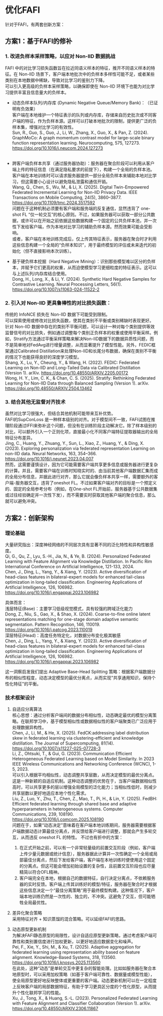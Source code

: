 # 优化FAFI

针对于FAFI，有两套创新方案：  

## 方案1：基于FAFI的修补  

### ​1. 改进负样本采样策略，以应对 Non-IID 数据挑战 

FAFI 中的对比学习损失函数旨在拉近同语义样本的特征，推开不同语义样本的特征。在 Non-IID 场景下，客户端本地批次中的负样本多样性可能不足，或者某些类别在本地数据中稀缺，导致对比学习的鉴别力下降。  
可以引入更高级的负样本采样策略，以确保即使在 Non-IID 环境下也能为对比学习提供丰富且信息量大的负样本。  

- ​动态负样本队列/内存库 (Dynamic Negative Queue/Memory Bank)：​​（已证明有负效果）  
客户端在本地维护一个特征表示的队列或内存库，存储来自历史批次或不同客户端的特征，作为负样本源。这样可以打破本地批次的限制，提供更广泛的负样本集，增强对比学习的有效性。  
Sun, R., Guo, S., Guo, J., Li, W., Zhang, X., Guo, X., & Pan, Z. (2024). GraphMoCo: A graph momentum contrast model for large-scale binary function representation learning. Neurocomputing, 575, 127273. https://doi.org/10.1016/j.neucom.2024.127273  
​
- 跨客户端负样本共享（通过服务器协助）：​​ 服务器在聚合阶段可以利用从客户端上传的特征信息（在满足隐私要求的前提下），构建一个全局的负样本池。客户端在本地训练时可以请求服务器提供一部分全局负样本来辅助本地对比学习，但这需要小心设计以避免隐私泄露和通信开销。  
Wang, Q., Chen, S., Wu, M., & Li, X. (2025). Digital Twin-Empowered Federated Incremental Learning for Non-IID Privacy Data. IEEE Transactions on Mobile Computing, 24(5), 3860–3877. https://doi.org/10.1109/tmc.2024.3517592  
问题在于这种机制必须要有客户端和服务端的反复通信，显然违背了 one-shot FL “仅一轮交互”的核心原则。不过，如果服务器可以获取一部分公共数据，或许可以在开始之前依据这些数据构建一个固定的公共负样本池，并一次性下发给客户端，作为本地对比学习的辅助负样本源。然而效果可能会受影响。  
或者，客户端在本地训练完成后，仅上传其特征表示，服务器在聚合时才利用这些信息构建一个全局的“负样本知识”，用于最终模型的评估或未来迭代的初始化（但不直接影响本次训练）。  

- 基于硬负样本挖掘（Hard Negative Mining）：​​ 识别那些模型难以区分的负样本，并赋予它们更高的权重，从而迫使模型学习更细粒度的特征表示。这可以与上述队列/内存库结合使用。  
Dong, H., Long, X., & Li, Y. (2024). Synthetic Hard Negative Samples for Contrastive Learning. Neural Processing Letters, 56(1). https://doi.org/10.1007/s11063-024-11522-2  

### ​2. 引入对 Non-IID 更具鲁棒性的对比损失函数：​​  

传统的 InfoNCE 损失在 Non-IID 数据下可能受到限制。  
可以​ 探索使用或修改对比损失函数，使其在类别不平衡或类别稀缺时表现更好。  
针对 Non-IID 数据中存在的类别不平衡问题，可以设计一种对每个类别提供等效监督信号的对比损失，例如通过调整每个类别正负样本的权重或使用平衡采样。例如，Stratify方法通过平衡采样策略来解决Non-IID数据下的数据异质性问题，而不是简单地对FedAvg进行增量调整，从而显著提升了模型性能。另外，FEDIC框架通过Calibrated Distillation来处理Non-IID和长尾分布数据，确保在类别不平衡的情况下也能获得良好的深度学习模型。  
Shang, X., Lu, Y., Cheung, Y., & Wang, H. (2022). FEDIC: Federated Learning on Non-IID and Long-Tailed Data via Calibrated Distillation (Version 1). arXiv. https://doi.org/10.48550/ARXIV.2205.00172  
Wong, H. Y., Lim, C. K., & Chan, C. S. (2025). Stratify: Rethinking Federated Learning for Non-IID Data through Balanced Sampling (Version 1). arXiv. https://doi.org/10.48550/ARXIV.2504.13462  

### 3. 结合其他无监督对齐技术​

虽然对比学习很强大，但结合其他机制可能带来互补优势。  
FAFI的SupConLoss 是一种样本级别的对齐。对于模型间不一致，FAFI试图在推理阶段通过IFFI来弥补这个问题，但没有在训练阶段主动解决它。除了样本级别的对比，可以额外引入一个正则化项，直接最小化不同客户端特征提取器输出的全局特征分布差异。  
Jing, C., Huang, Y., Zhuang, Y., Sun, L., Xiao, Z., Huang, Y., & Ding, X. (2023). Exploring personalization via federated representation Learning on non-IID data. Neural Networks, 163, 354–366. https://doi.org/10.1016/j.neunet.2023.04.007  
然而，这需要谨慎设计，因为它可能需要客户端共享更多信息或服务器进行更复杂的计算。并且，需要客户端在训练时知晓实时的、由当前其他客户端数据汇集而成的全局分布信息，并据此进行对齐，那么它就会像负样本共享一样，需要额外的客户端-服务器交互，违背了oneshot FL。不过如果客户端对齐的目标是一个预定义的、固定的全局参考分布（例如，在One-shot FL开始前，服务器基于公共数据集或过往经验确定并一次性下发），而不需要实时获取其他客户端的聚合信息，那么就可以避免冲突。  

## 方案2：创新架构

### 理论基础

大量研究指出：深度神经网络的不同层次具有显著不同的泛化特性和异构性敏感度。  
Qi, G., Qu, Z., Lyu, S.-H., Jia, N., & Ye, B. (2024). Personalized Federated Learning with Feature Alignment via Knowledge Distillation. In Pacific Rim International Conference on Artificial Intelligence, 121-133, 2024.  
Chen, J., Ding, L., Yang, Y., & Xiang, Y. (2023). Active diversification of head-class features in bilateral-expert models for enhanced tail-class optimization in long-tailed classification. Engineering Applications of Artificial Intelligence, 126, 106982. https://doi.org/10.1016/j.engappai.2023.106982  

具体而言：  
浅层特征(Base)：主要学习低级视觉模式，具有较强的跨域泛化能力  
Dong, Z., Niu, S., Gao, X., & Shao, X. (2024). Coarse-to-fine online latent representations matching for one-stage domain adaptive semantic segmentation. Pattern Recognition, 146, 110019. https://doi.org/10.1016/j.patcog.2023.110019  
深层特征(Head)：高度任务特定化，对数据分布变化极其敏感  
Chen, J., Ding, L., Yang, Y., & Xiang, Y. (2023). Active diversification of head-class features in bilateral-expert models for enhanced tail-class optimization in long-tailed classification. Engineering Applications of Artificial Intelligence, 126, 106982. https://doi.org/10.1016/j.engappai.2023.106982  

这一洞察启发我们提出 Adaptive Base-Head Splitting 策略：根据客户端数据分布的相似性程度，动态决定模型的最优分离点，从而实现"共享通用知识，保持个性化特征"的平衡。  

### 技术框架设计

1. 自适应分离算法  
核心思想：通过分析客户端间的数据分布相似性，动态确定最优的模型分离策略。在联邦学习中，基于模型相似性或数据相似性的客户端聚类已广泛应用于处理数据异构性。  
Chen, J., Li, M., & He, X. (2025). FedCK:addressing label distribution skew in federated learning via clustering-efficient and knowledge distillation. The Journal of Supercomputing, 81(14). https://doi.org/10.1007/s11227-025-07728-3  
Li, Z., Ohtsuki, T., & Gui, G. (2023). Communication Efficient Heterogeneous Federated Learning based on Model Similarity. In 2023 IEEE Wireless Communications and Networking Conference (WCNC), 1-5, 2023.  
可以引入根据平均相似性，动态调整共享层数，从而决定模型的最优分离点。这是一种新颖的自适应机制。这种动态调整的优势在于，当客户端数据相似性高时，可以共享更多的层以增强全局模型的泛化能力；当相似性低时，则减少共享层数以更好地适应本地个性化需求。  
Liu, Z., Luo, Y., Zhu, T., Chen, Z., Mao, T., Pi, H., & Lin, Y. (2025). FedBH: Efficient federated learning through shared base and adaptive hyperparameters in heterogeneous systems. Computer Communications, 239, 108190. https://doi.org/10.1016/j.comcom.2025.108190  
问题在于，如果“动态决定”意味着在客户端本地训练期间，服务器需要根据客户端数据动态计算最佳分离点，并反馈给客户端进行调整，那就会产生多轮交互，从而违反 oneshot FL 的特性。
不过也有折中的方案：  
    1. 在正式开始之前，可以有一个非常轻量级的前置交互阶段（例如，客户端上传少量元数据或统计信息），服务器据此计算并一次性确定一个全局或局部最佳分离点，然后下发给客户端，客户端在本地训练时便使用这个固定的分离点。但这可能会增加初始设置的复杂性，且前置交互阶段也应尽量精简以符合OFL精神。  
    2. 客户端完全在本地，根据自己的数据特征，自行决定分离点，不依赖服务器的实时反馈。客户端上传其训练好的模型/特征，服务器在聚合时才根据这些信息决定一个“最佳分离策略”用于最终模型构建。这种情况下，客户端本地训练仍然是一次性的、独立的，不冲突。这避免了交互，但可能牺牲全局最优性。

2. 差异化聚合策略  
采用特征对齐 + 知识蒸馏的混合策略。可以延续FAFI的思路。  

3. 动态原型更新机制  
为解决FAFI静态原型的局限性，设计自适应原型更新策略，通过考虑客户端可靠性和类别置信度进行加权更新，以更好地适应数据变化和噪声。  
Pei, F., Xie, Y., Shi, M., & Xu, T. (2025). Adaptive aggregation for federated learning using representation ability based on feature alignment. Knowledge-Based Systems, 318, 113560. https://doi.org/10.1016/j.knosys.2025.113560  
在此处，这种“动态”是单轮交互中更复杂的智能处理。比如如服务器在聚合本地原型时，可以采用加权策略（如基于客户端可靠性、数据量或模型性能），使全局原型更好地反映整体或更重要的客户端。动态更新机制可以在一定程度上反映客户端的局部数据特征，有助于学习更具区分度的个性化原型，从而提升个性化联邦学习的性能。  
Xu, J., Tong, X., & Huang, S.-L. (2023). Personalized Federated Learning with Feature Alignment and Classifier Collaboration (Version 1). arXiv. https://doi.org/10.48550/ARXIV.2306.11867  